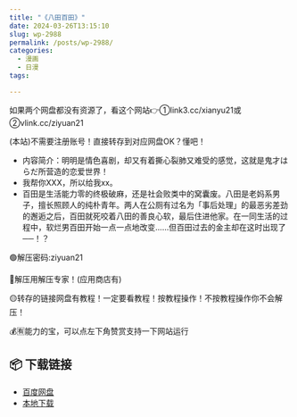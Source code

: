 ```yaml
---
title: "《八田百田》"
date: 2024-03-26T13:15:10
slug: wp-2988
permalink: /posts/wp-2988/
categories:
  - 漫画
  - 日漫
tags:

---
```


如果两个网盘都没有资源了，看这个网站👉①link3.cc/xianyu21或②vlink.cc/ziyuan21

(本站)不需要注册账号！直接转存到对应网盘OK？懂吧！

*   内容简介：明明是情色喜剧，却又有着撕心裂肺又难受的感觉，这就是鬼才はらだ所营造的恋爱世界！
*   我帮你XXX，所以给我xx。
*   百田是生活能力零的终极破麻，还是社会败类中的窝囊废。八田是老妈系男子，擅长照顾人的纯朴青年。两人在公厕有过名为「事后处理」的最恶劣差劲的邂逅之后，百田就死咬着八田的善良心软，最后住进他家。在一同生活的过程中，软烂男百田开始一点一点地改变……但百田过去的金主却在这时出现了──！？

🟢解压密码:ziyuan21

🔵解压用解压专家！(应用商店有)

🟡转存的链接网盘有教程！一定要看教程！按教程操作！不按教程操作你不会解压！

💰🈶能力的宝，可以点左下角赞赏支持一下网站运行

## 📦 下载链接
- [百度网盘](https://blziyuan21.com/pay-download/2988?key=aea1e27658&down_id=0)
- [本地下载](https://blziyuan21.com/pay-download/2988?key=aea1e27658&down_id=1)

